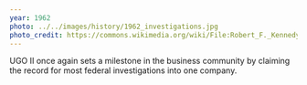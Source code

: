 ```yaml
---
year: 1962
photo: ../../images/history/1962_investigations.jpg
photo_credit: https://commons.wikimedia.org/wiki/File:Robert_F._Kennedy_Department_of_Justice_Building_-_Office_of_AG_signage_-_2723.jpg
---
```


UGO II once again sets a milestone in the business community by claiming the record for most federal investigations into one company.
